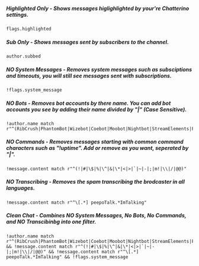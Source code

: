 ##### Highlighted Only - Shows messages higlighlighted by your're Chatterino settings.
```
flags.highlighted
```

##### Sub Only - Shows messages sent by subscribers to the channel.
```
author.subbed
```

##### NO System Messages - Removes system messages such as subsciptions and timeouts, you will still see messages sent with subscriptions.
```
!flags.system_message
```

##### NO Bots - Removes bot accounts by there name. You can add bot accounts you see by adding their name divided by "|" (Case Sensitive).
```
!author.name match r"^(RibCrush|PhantomBot|Wizebot|Coebot|Moobot|Nightbot|StreamElements|Fossabot|ThePositiveBot|SupiBot)$"
```

##### NO Commands - Removes messages starting with common command characters such as "!uptime". Add or remove as you want, seperated by "|".
```
!message.content match r"^(!|#|\$|%|\^|&|\*|<|>|`|~|-|;|m!|\\|/|@@)"
```

##### NO Transcribing - Removes the spam transcribing the brodcaster in all languages.
```
!message.content match r"^\[.*] peepoTalk.*ImTalking"
```

##### Clean Chat - Combines NO System Messages, No Bots, No Commands, and NO Transcibinbg into one filter.
```
!author.name match r"^(RibCrush|PhantomBot|Wizebot|Coebot|Moobot|Nightbot|StreamElements|Fossabot|ThePositiveBot|SupiBot)$" && !message.content match r"^(!|#|\$|%|\^|&|\*|<|>|`|~|-|;|m!|\\|/|@@)" && !message.content match r"^\[.*] peepoTalk.*ImTalking" && !flags.system_message
```
